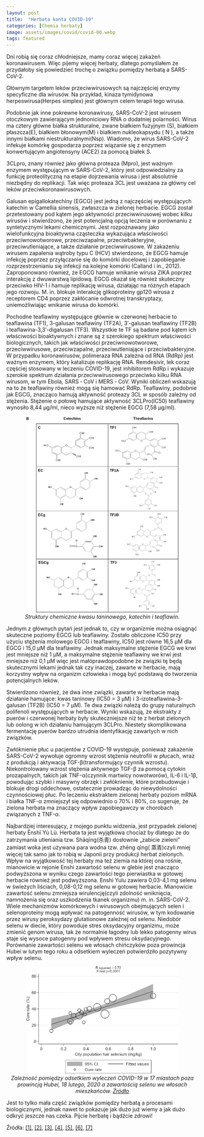 ```yaml
---
layout: post
title:  "Herbata konta COVID-19"
categories: [Chemia herbaty]
image: assets/images/covid/covid-00.webp
tags: featured
---
```


Dni robią się coraz chłodniejsze, mamy coraz więcej zakażeń koronawirusem. Więc pijemy więcej herbaty, dlatego pomyślałem że przydałoby się powiedzieć trochę o związku pomiędzy herbatą a SARS-CoV-2.

Głównym targetem leków przeciwwirusowych są najczęściej enzymy specyficzne dla wirusów. Na przykład, kinaza tymidynowa herpeswirusa(Herpes simplex) jest głównym celem terapii tego wirusa.

Podobnie jak inne pokrewne koronawirusy, SARS-CoV-2 jest wirusem otoczkowym zawierającym jednoniciowy RNA o dodatniej polarności. Wirus ma cztery główne białka strukturalne, zwane białkiem fuzyjnym (S), białkiem płaszcza(E), białkiem błonowym(M) i białkiem nukleokapsydu ( N ), a także innymi białkami niestrukturalnymi(Nsp). Wiadomo, że wirus SARS-CoV-2 infekuje komórkę gospodarza poprzez wiązanie się z enzymem konwertującym angiotensyny (ACE2) za pomocą białek S.

3CLpro, znany również jako główna proteaza (Mpro), jest ważnym enzymem występującym w SARS-CoV-2, który jest odpowiedzialny za funkcję proteolityczną na etapie dojrzewania wirusa i jest absolutnie niezbędny do replikacji. Tak więc proteaza 3CL jest uważana za główny cel leków przeciwkoronawirusowych.

Galusan epigallokatechiny (EGCG) jest jedną z najczęściej występujących katechin w Camellia sinensis, zwłaszcza w zielonej herbacie. EGCG został przetestowany pod kątem jego aktywności przeciwwirusowej wobec kilku wirusów i stwierdzono, że jest potencjalną opcją leczenia w porównaniu z syntetycznymi lekami chemicznymi. Jest rozpoznawany jako wielofunkcyjna bioaktywna cząsteczka wykazująca właściwości przeciwnowotworowe, przeciwzapalne, przeciwbakteryjne, przeciwutleniające, a także działanie przeciwwirusowe. W zakażeniu wirusem zapalenia wątroby typu C (HCV) stwierdzono, że EGCG hamuje infekcję poprzez przyłączanie się do komórki docelowej i zapobieganie rozprzestrzenianiu się infekcji na kolejne komórki (Calland i in., 2012). Zaproponowano również, że EGCG hamuje wnikanie wirusa ZIKA poprzez interakcję z dwuwarstwą lipidową. EGCG okazał się również skuteczny przeciwko HIV-1 i hamuje replikację wirusa, działając na różnych etapach jego rozwoju. M. in. blokuje interakcję  glikoproteiny gp120 wirusa z receptorem CD4 poprzez zakłócanie odwrotnej transkryptazy, uniemożliwiając wnikanie wirusa do komórki.

Pochodne teaflawiny występujące głównie w czerwonej herbacie to teaflawina (TF1), 3-galusan teaflawiny (TF2A), 3′-galusan teaflawiny (TF2B) i teaflawina-3,3′-digalusan (TF3). Wszystkie te TF są badane pod kątem ich właściwości bioaktywnych i znane są z szerokiego spektrum właściwości biologicznych, takich jak właściwości przeciwnowotworowe, przeciwwirusowe, przeciwzapalne, przeciwutleniające i przeciwbakteryjne. W przypadku koronawirusów, polimeraza RNA zależna od RNA (RdRp) jest ważnym enzymem, który katalizuje replikację RNA. Remdesivir, lek coraz częściej stosowany w leczeniu COVID-19, jest inhibitorem RdRp i wykazuje szerokie spektrum działania przeciwwirusowego przeciwko kilku RNA wirusom, w tym Ebola, SARS ‐ CoV i MERS ‐ CoV. Wyniki obliczeń wskazują na to że teaflawiny również mogą się hamować RdRp. Teaflawiny, podobnie jak EGCG, znacząco hamują aktywność proteazy 3CL w sposób zależny od stężenia. Stężenie o połowę hamujące aktywność 3CLPro(IC50) teaflawiny wynosiło 8,44 μg/ml, nieco wyższe niż stężenie EGCG (7,58 μg/ml).

<p align="center">
  <img alt="covid-tf" src="/assets/images/covid/covid-1.webp" width="400">
  <br>
    <em><i>Struktury chemiczne kwasu taninowego, katechin i teaflawin. </i></em>
</p>

Jednym z głównych pytań jest jednak to, czy w organizmie można osiągnąć skuteczne poziomy EGCG lub teaflawiny. Zostało obliczone IC50 przy użyciu stężenia molowego EGCG i teaflawiny, IC50 jest równe 16,5 μM dla EGCG i 15,0 μM dla teaflawiny. Jednak maksymalne stężenie EGCG we krwi jest mniejsze niż 1 μM, a maksymalne stężenie teaflawiny we krwi jest mniejsze niż 0,1 μM więc jest małóprawdopodobne że związki tę będą skutecznymi lekami jednak tak czy inaczej, zawarte w herbacie, mają korzystny wpływ na organizm człowieka i mogą być podstawą do tworzenia potencjalnych leków.

Stwierdzono również, że dwa inne związki, zawarte w herbacie mają działanie hamujące: kwas taninowy (IC50 = 3 µM) i 3-izoteaflawina-3-galusan (TF2B) (IC50 = 7 µM). Te dwa związki należą do grupy naturalnych polifenoli występujących w herbacie. Wyniki wskazują, że ekstrakty z puerów i czerwonej herbaty były skuteczniejsze niż te z herbat zielonych lub oolong w ich działaniu hamującym 3CLPro. Niestety skomplikowana fermentację puerów bardzo utrudnia identyfikację zawartych w nich związków.

Zwłóknienie płuc u pacjentów z COVID-19 występuje, ponieważ zakażenie SARS-CoV-2 wywołuje ogromny wzrost stężenia neutrofili w płucach, wraz z produkcją i aktywacją TGF-β(transformujący czynnik wzrostu). Niekontrolowany wzrost stężenia aktywnego TGF-β za pomocą cytokin prozapalnych, takich jak TNF-α(czynnik martwicy nowotworów), IL-6 i IL-1β, powodując szybki i masywny obrzęk i zwłóknienie, które przebudowuje i  blokuje drogi oddechowe, ostatecznie prowadząc do niewydolności czynnościowej płuc. Po leczeniu ekstraktem zielonej herbaty poziom mRNA i białka TNF-α zmniejszył się odpowiednio o 70% i 80%, co sugeruje, że zielona herbata ma znaczący wpływ zapobiegawczy w chorobach związanych z TNF-α.

Najbardziej interesujący, z mojego punktu widzenia, jest przypadek zielonej herbaty Ēnshī Yù Lù. Herbata ta jest wyjątkowa chociaż by dlatego że do zatrzymania utleniania tzw. Shāqīng(杀青) dosłownie „zabicie zieleni” zamiast woka jest używana para wodna tzw. zhēng qīng( 蒸青)czyli mniej więcej tak samo jak to robią w Japonii przy produkcji herbat zielonych. Wpływ na wyjątkowość tej herbaty ma też ziemia na której ona rośnie, mianowicie w rejonie Enshi zawartość selenu w glebie jest znacząco podwyższona w wyniku czego zawartości tego pierwiastka w gotowej herbacie również jest podwyższona. Enshi Yulu zawiera 0,03-4,1 mg selenu w świeżych liściach, 0,08-0,12 mg selenu w gotowej herbacie. Mianowicie zawartość selenu zmniejsza wirulencję(czyli zdolność wniknięcia, namnożenia się oraz uszkodzenia tkanek organizmu) m. in. SARS-CoV-2. Wiele mechanizmów komórkowych i wirusowych obejmujących selen i selenoproteiny mogą wpływać na patogenność wirusów, w tym kodowanie przez wirusy peroksydazy glutationowe zależnej od selenu. Niedobór selenu w diecie, który powoduje stres oksydacyjny organizmu, może zmienić genom wirusa, tak że normalnie łagodny lub lekko patogenny wirus staje się wysoce patogenny pod wpływem stresu oksydacyjnego. Porównanie zawartości selenu we włosach chińczyków poza prowincja Hubei w lutym tego roku a odsetkiem wyleczeń potwierdziło pozytywny wpływ selenu.

<p align="center">
  <img alt="covid-Se" src="/assets/images/covid/covid-0.webp" width="400">
  <br>
    <em><i>Zależność pomiędzy odsetkiem wyleczeń COVID-19 w 17 miastach poza prowincją Hubei, 18 lutego, 2020 a zawartością selenu we włosach mieszkańców. <a href='https://doi.org/10.1590/S1517-83822012000400001'>Źródło</a> </i></em>
</p>

Jest to tylko mała część związków pomiędzy herbatą a procesami biologicznymi, jednak nawet to pokazuje jak dużo już wiemy a jak dużo odkryć jeszcze nas czeka. Pijcie herbatę i bądźcie zdrowi!

Źródła:
[[1]](https://www.ncbi.nlm.nih.gov/pmc/articles/PMC7499281/),
[[2]](https://www.ncbi.nlm.nih.gov/pmc/articles/PMC7367004/),
[[3]](https://pubmed.ncbi.nlm.nih.gov/31487871/),
[[4]](https://www.ncbi.nlm.nih.gov/pmc/articles/PMC7332865/),
[[5]](https://baike.baidu.com/item/恩施玉露),
[[6]](https://onlinelibrary.wiley.com/doi/full/10.1002/jmv.25761?fbclid=IwAR1-ox3hIV5KUALJu5Fj1nO1kRqF0QDhN4eR3xB9XiHw7qawW3g5Z9NHhJ8),
[[7]](https://www.ncbi.nlm.nih.gov/pmc/articles/PMC7367004/?fbclid=IwAR2mDCOeaxIfYxvaV9Wa48nkoAciEeXGmfd4B3DTMQUd9RcHFp6KSMN2pxI)
